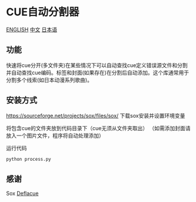 # CUE自动分割器
[ENGLISH](https://github.com/itoukou1/CueAutoSplit/blob/main/README.md "ENGLISH")	[中文](https://github.com/itoukou1/CueAutoSplit/blob/main/README_CN.md "中文")	[日本语](https://github.com/itoukou1/CueAutoSplit/blob/main/README_JA.md "日本语")

## 功能
快速将cue分开(多文件夹)在某些情况下可以自动查找cue定义错误源文件和分割并自动查找cue编码。标签和封面(如果存在)在分割后自动添加。这个库通常用于分割多个线索(如日本动漫系列歌曲)。

## 安装方式
https://sourceforge.net/projects/sox/files/sox/
下载sox安装并设置环境变量

将包含cue的文件夹放到代码目录下（cue无须从文件夹取出）
（如需添加封面请放入一个图片文件，程序将自动处理添加）

运行代码
```python
python process.py
```

## 感谢
Sox
[Deflacue](https://github.com/idlesign/deflacu/ "Deflacue")






